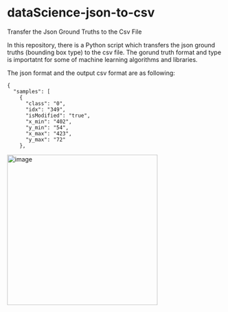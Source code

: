 # dataScience-json-to-csv
Transfer the Json Ground Truths to the Csv File

In this repository, there is a Python script which transfers the json ground truths (bounding box type) to the csv file. The gorund truth format and type is importatnt for some of machine learning algorithms and libraries. 

The json format and the output csv format are as following:

    {
      "samples": [
        {
          "class": "0",
          "idx": "349",
          "isModified": "true",
          "x_min": "402",
          "y_min": "54",
          "x_max": "423",
          "y_max": "72"
        },
        
<img width="350" alt="image" src="https://user-images.githubusercontent.com/20106869/129527796-e5006e25-b999-412a-9f7a-b5206e89d1cc.png">
